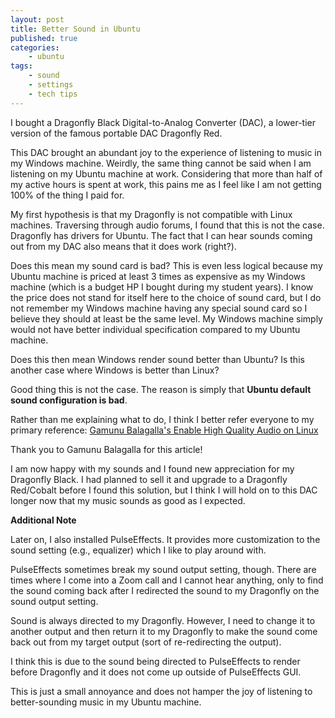 ```yaml
---
layout: post
title: Better Sound in Ubuntu
published: true 
categories:
    - ubuntu
tags:
    - sound
    - settings
    - tech tips
---
```


I bought a Dragonfly Black Digital-to-Analog Converter (DAC), a lower-tier version of the famous portable DAC Dragonfly Red. 

This DAC brought an abundant joy to the experience of listening to music in my Windows machine. Weirdly, the same thing cannot be said when I am listening on my Ubuntu machine at work. Considering that more than half of my active hours is spent at work, this pains me as I feel like I am not getting 100% of the thing I paid for.

My first hypothesis is that my Dragonfly is not compatible with Linux machines. Traversing through audio forums, I found that this is not the case. Dragonfly has drivers for Ubuntu. The fact that I can hear sounds coming out from my DAC also means that it does work (right?). 

Does this mean my sound card is bad? This is even less logical because my Ubuntu machine is priced at least 3 times as expensive as my Windows machine (which is a budget HP I bought during my student years). I know the price does not stand for itself here to the choice of sound card, but I do not remember my Windows machine having any special sound card so I believe they should at least be the same level. My Windows machine simply would not have better individual specification compared to my Ubuntu machine.  

 Does this then mean Windows render sound better than Ubuntu? Is this another case where Windows is better than Linux?
 
 Good thing this is not the case. The reason is simply that **Ubuntu default sound configuration is bad**. 
 
Rather than me explaining what to do, I think I better refer everyone to my primary reference: [Gamunu Balagalla's Enable High Quality Audio on Linux](https://medium.com/@gamunu/enable-high-quality-audio-on-linux-6f16f3fe7e1f)
 
 Thank you to Gamunu Balagalla for this article!
 
 I am now happy with my sounds and I found new appreciation for my Dragonfly Black. I had planned to sell it and upgrade to a Dragonfly Red/Cobalt before I found this solution, but I think I will hold on to this DAC longer now that my music sounds as good as I expected.
 
 **Additional Note** 
 
 Later on, I also installed PulseEffects. It provides more customization to the sound setting (e.g., equalizer) which I like to play around with.
  
  PulseEffects sometimes break my sound output setting, though. There are times where I come into a Zoom call and I cannot hear anything, only to find the sound coming back after I redirected the sound to my Dragonfly on the sound output setting.
 
 Sound is always directed to my Dragonfly. However, I need to change it to another output and then return it to my Dragonfly to make the sound come back out from my target output (sort of re-redirecting the output).
 
 I think this is due to the sound being directed to PulseEffects to render before Dragonfly and it does not come up outside of PulseEffects GUI. 
 
 This is just a small annoyance and does not hamper the joy of listening to better-sounding music in my Ubuntu machine.